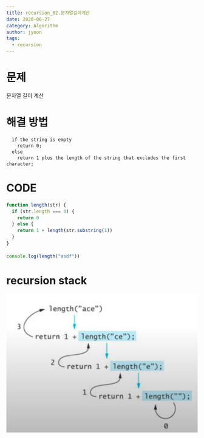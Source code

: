 ```yaml
---
title: recursion_02.문자열길이계산
date: 2020-06-27
category: Algorithm
author: jyoon
tags:
  - recursion
---
```


# 문제

문자열 길이 계산

# 해결 방법

```
  if the string is empty
    return 0;
  else
    return 1 plus the length of the string that excludes the first character;
```

# CODE

```js
function length(str) {
  if (str.length === 0) {
    return 0
  } else {
    return 1 + length(str.substring(1))
  }
}

console.log(length("asdf"))
```

# recursion stack

![recursion stack](./img/result.png)
